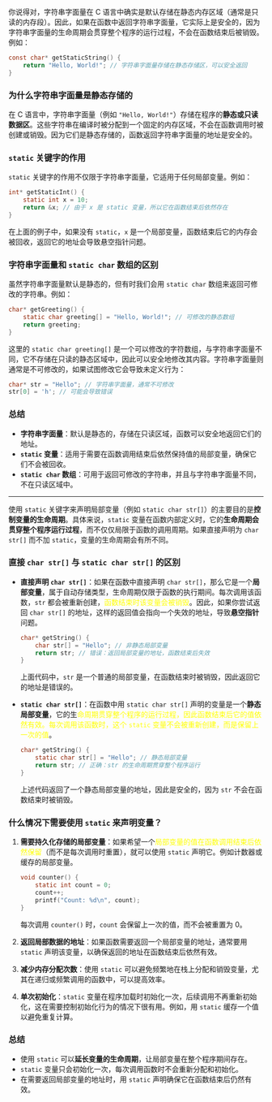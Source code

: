 你说得对，字符串字面量在 C 语言中确实是默认存储在静态内存区域（通常是只读的内存段）。因此，如果在函数中返回字符串字面量，它实际上是安全的，因为字符串字面量的生命周期会贯穿整个程序的运行过程，不会在函数结束后被销毁。例如：

```c
const char* getStaticString() {
    return "Hello, World!"; // 字符串字面量存储在静态存储区，可以安全返回
}
```

### 为什么字符串字面量是静态存储的

在 C 语言中，字符串字面量（例如 `"Hello, World!"`）存储在程序的**静态或只读数据区**。这些字符串在编译时被分配到一个固定的内存区域，不会在函数调用时被创建或销毁。因为它们是静态存储的，函数返回字符串字面量的地址是安全的。

### `static` 关键字的作用

`static` 关键字的作用不仅限于字符串字面量，它适用于任何局部变量。例如：

```c
int* getStaticInt() {
    static int x = 10;
    return &x; // 由于 x 是 static 变量，所以它在函数结束后依然存在
}
```

在上面的例子中，如果没有 `static`，`x` 是一个局部变量，函数结束后它的内存会被回收，返回它的地址会导致悬空指针问题。

### 字符串字面量和 `static char` 数组的区别

虽然字符串字面量默认是静态的，但有时我们会用 `static char` 数组来返回可修改的字符串。例如：

```c
char* getGreeting() {
    static char greeting[] = "Hello, World!"; // 可修改的静态数组
    return greeting;
}
```

这里的 `static char greeting[]` 是一个可以修改的字符数组，与字符串字面量不同，它不存储在只读的静态区域中，因此可以安全地修改其内容。字符串字面量则通常是不可修改的，如果试图修改它会导致未定义行为：

```c
char* str = "Hello"; // 字符串字面量，通常不可修改
str[0] = 'h'; // 可能会导致错误
```

### 总结

- **字符串字面量**：默认是静态的，存储在只读区域，函数可以安全地返回它们的地址。
- **`static` 变量**：适用于需要在函数调用结束后依然保持值的局部变量，确保它们不会被回收。
- **`static char` 数组**：可用于返回可修改的字符串，并且与字符串字面量不同，不在只读区域中。

---

使用 `static` 关键字来声明局部变量（例如 `static char str[]`）的主要目的是**控制变量的生命周期**。具体来说，`static` 变量在函数内部定义时，它的**生命周期会贯穿整个程序运行过程**，而不仅仅局限于函数的调用周期。如果直接声明为 `char str[]` 而不加 `static`，变量的生命周期会有所不同。

### 直接 `char str[]` 与 `static char str[]` 的区别

- **直接声明 `char str[]`**：如果在函数中直接声明 `char str[]`，那么它是一个**局部变量**，属于自动存储类型，生命周期仅限于函数的执行期间。每次调用该函数，`str` 都会被重新创建，<font color="#ffff00">函数结束时该变量会被销毁</font>。因此，如果你尝试返回 `char str[]` 的地址，这样的返回值会指向一个失效的地址，导致**悬空指针**问题。

  ```c
  char* getString() {
      char str[] = "Hello"; // 非静态局部变量
      return str; // 错误：返回局部变量的地址，函数结束后失效
  }
  ```

  上面代码中，`str` 是一个普通的局部变量，在函数结束时被销毁，因此返回它的地址是错误的。

- **`static char str[]`**：在函数中用 `static char str[]` 声明的变量是一个**静态局部变量**，它的生<font color="#ffff00">命周期贯穿整个程序的运行过程，因此函数结束后它的值依然有效。每次调用该函数时，这个 `static` 变量不会被重新创建，而是保留上一次的值</font>。

  ```c
  char* getString() {
      static char str[] = "Hello"; // 静态局部变量
      return str; // 正确：str 的生命周期贯穿整个程序运行
  }
  ```

  上述代码返回了一个静态局部变量的地址，因此是安全的，因为 `str` 不会在函数结束时被销毁。

### 什么情况下需要使用 `static` 来声明变量？

1. **需要持久化存储的局部变量**：如果希望一个<font color="#ffff00">局部变量的值在函数调用结束后依然保留</font>（而不是每次调用时重置），就可以使用 `static` 声明它。例如计数器或缓存的局部变量。

   ```c
   void counter() {
       static int count = 0;
       count++;
       printf("Count: %d\n", count);
   }
   ```

   每次调用 `counter()` 时，`count` 会保留上一次的值，而不会被重置为 0。

2. **返回局部数据的地址**：如果函数需要返回一个局部变量的地址，通常要用 `static` 声明该变量，以确保返回的地址在函数结束后依然有效。

3. **减少内存分配次数**：使用 `static` 可以避免频繁地在栈上分配和销毁变量，尤其在递归或频繁调用的函数中，可以提高效率。

4. **单次初始化**：`static` 变量在程序加载时初始化一次，后续调用不再重新初始化，这在需要控制初始化行为的情况下很有用。例如，用 `static` 缓存一个值以避免重复计算。

### 总结

- 使用 `static` 可以**延长变量的生命周期**，让局部变量在整个程序期间存在。
- `static` 变量只会初始化一次，每次调用函数时不会重新分配和初始化。
- 在需要返回局部变量的地址时，用 `static` 声明确保它在函数结束后仍然有效。